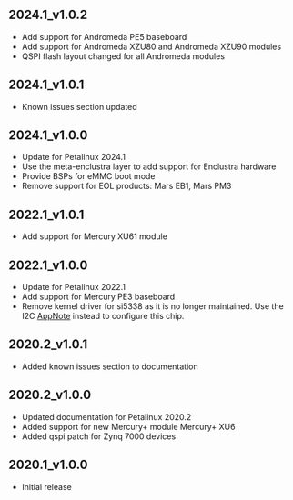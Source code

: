 ## 2024.1_v1.0.2
* Add support for Andromeda PE5 baseboard
* Add support for Andromeda XZU80 and Andromeda XZU90 modules
* QSPI flash layout changed for all Andromeda modules

## 2024.1_v1.0.1
* Known issues section updated

## 2024.1_v1.0.0
* Update for Petalinux 2024.1
* Use the meta-enclustra layer to add support for Enclustra hardware
* Provide BSPs for eMMC boot mode
* Remove support for EOL products: Mars EB1, Mars PM3

## 2022.1_v1.0.1
* Add support for Mercury XU61 module

## 2022.1_v1.0.0
* Update for Petalinux 2022.1
* Add support for Mercury PE3 baseboard
* Remove kernel driver for si5338 as it is no longer maintained. Use the I2C [AppNote](https://github.com/enclustra/I2CAppNote) instead to configure this chip.

## 2020.2_v1.0.1
* Added known issues section to documentation

## 2020.2_v1.0.0
* Updated documentation for Petalinux 2020.2
* Added support for new Mercury+ module Mercury+ XU6
* Added qspi patch for Zynq 7000 devices

## 2020.1_v1.0.0
* Initial release
